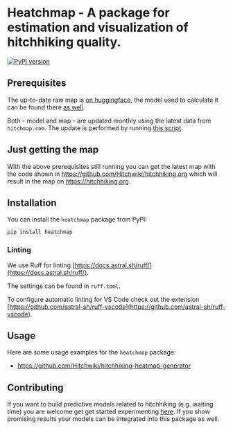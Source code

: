 # Heatchmap - A package for estimation and visualization of hitchhiking quality.

[![PyPI version](https://badge.fury.io/py/heatchmap.svg)](https://badge.fury.io/py/heatchmap)

## Prerequisites

The up-to-date raw map is [on huggingface](https://huggingface.co/datasets/Hitchwiki/hitchhiking-heatmap), the model used to calculate it can be found there [as well](https://huggingface.co/Hitchwiki/heatchmap-models).

Both - model and map - are updated monthly using the latest data from `hitchmap.com`. The update is performed by running [this script](https://github.com/Hitchwiki/hitchhiking-heatmap-generator).

## Just getting the map
With the above prerequisites still running you can get the latest map with the code shown in https://github.com/Hitchwiki/hitchhiking.org which will result in the map on https://hitchhiking.org.


## Installation

You can install the `heatchmap` package from PyPI:

```bash
pip install heatchmap
```

### Linting

We use Ruff for linting [https://docs.astral.sh/ruff/](https://docs.astral.sh/ruff/).

The settings can be found in `ruff.toml`.

To configure automatic linting for VS Code check out the extension [https://github.com/astral-sh/ruff-vscode](https://github.com/astral-sh/ruff-vscode).

## Usage

Here are some usage examples for the `heatchmap` package:

- https://github.com/Hitchwiki/hitchhiking-heatmap-generator

## Contributing

If you want to build predictive models related to hitchhiking (e.g. waiting time) you are welcome get get started experimenting [here](https://github.com/Hitchwiki/hitchhiking-data/tree/main/visualization). If you show promising results your models can be integrated into this package as well.
